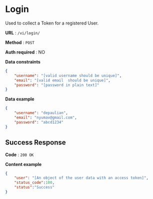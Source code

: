 # Login

Used to collect a Token for a registered User.

**URL** : `/vi/login/`

**Method** : `POST`

**Auth required** : NO

**Data constraints**

```json
{
    "username": "[valid username should be unique]",
    "email": "[valid email  should be unique]",
    "password": "[password in plain text]"
}
```

**Data example**

```json
{
    "username": "depaulian",
    "email": "nyumav@gmail.com",
    "password": "abcd1234"
}
```

## Success Response

**Code** : `200 OK`

**Content example**

```json
{
    "user": "[An object of the user data with an access token]",
    "status_code":100,
    "status":"Success"
}
```